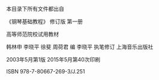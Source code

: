 本目录下所有文件都出自

《钢琴基础教程》
修订版
第一册

高等师范院校试用教材

韩林申 李晓平 徐斐 周荷君 编
李晓平 执笔修订
上海音乐出版社

2003年5月第1版  2015年5月第40次印刷

ISBN 978-7-80667-269-3/J.251
